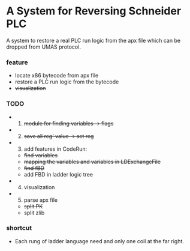 # A System for Reversing Schneider PLC

A system to restore a real PLC run logic from the apx file which can be dropped from UMAS protocol.

### feature

- locate x86 bytecode from apx file
- restore a PLC run logic from the bytecode
- ~~visualization~~

### TODO

- 1. ~~module for finding variables -> flags~~
- 2. ~~save all reg' value -> set reg~~
- 3. add features in CodeRun:
    - ~~find variables~~
    - ~~mapping the variables and variables in LDExchangeFile~~
    - ~~find fBD~~
    - add FBD in ladder logic tree
- 4. visualization
- 5. parse apx file
    - ~~split PK~~
    - split zlib

### shortcut

- Each rung of ladder language need and only one coil at the far right. 
